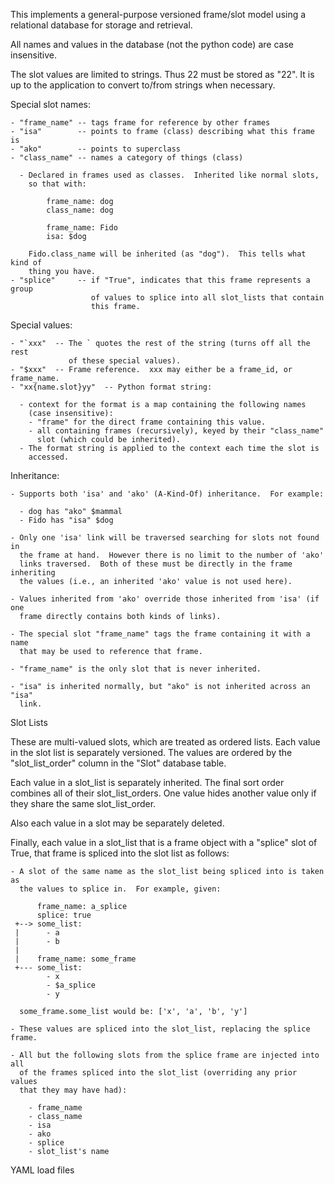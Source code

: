 This implements a general-purpose versioned frame/slot model using a
relational database for storage and retrieval.

All names and values in the database (not the python code) are case insensitive.

The slot values are limited to strings.  Thus 22 must be stored as "22".  It
is up to the application to convert to/from strings when necessary.


Special slot names:

    - "frame_name" -- tags frame for reference by other frames
    - "isa"        -- points to frame (class) describing what this frame is
    - "ako"        -- points to superclass
    - "class_name" -- names a category of things (class)

      - Declared in frames used as classes.  Inherited like normal slots,
        so that with:

            frame_name: dog
            class_name: dog

            frame_name: Fido
            isa: $dog
      
        Fido.class_name will be inherited (as "dog").  This tells what kind of
        thing you have.
    - "splice"     -- if "True", indicates that this frame represents a group
                      of values to splice into all slot_lists that contain
                      this frame.


Special values:

    - "`xxx"  -- The ` quotes the rest of the string (turns off all the rest
                 of these special values).
    - "$xxx"  -- Frame reference.  xxx may either be a frame_id, or frame_name.
    - "xx{name.slot}yy"  -- Python format string:
      
      - context for the format is a map containing the following names
        (case insensitive):
        - "frame" for the direct frame containing this value.
        - all containing frames (recursively), keyed by their "class_name"
          slot (which could be inherited).
      - The format string is applied to the context each time the slot is
        accessed.


Inheritance:

    - Supports both 'isa' and 'ako' (A-Kind-Of) inheritance.  For example:
      
      - dog has "ako" $mammal
      - Fido has "isa" $dog

    - Only one 'isa' link will be traversed searching for slots not found in
      the frame at hand.  However there is no limit to the number of 'ako'
      links traversed.  Both of these must be directly in the frame inheriting
      the values (i.e., an inherited 'ako' value is not used here).

    - Values inherited from 'ako' override those inherited from 'isa' (if one
      frame directly contains both kinds of links).

    - The special slot "frame_name" tags the frame containing it with a name
      that may be used to reference that frame.

    - "frame_name" is the only slot that is never inherited.

    - "isa" is inherited normally, but "ako" is not inherited across an "isa"
      link.


Slot Lists

These are multi-valued slots, which are treated as ordered lists.  Each value
in the slot list is separately versioned.  The values are ordered by the
"slot_list_order" column in the "Slot" database table.

Each value in a slot_list is separately inherited.  The final sort order
combines all of their slot_list_orders.  One value hides another value only if
they share the same slot_list_order.

Also each value in a slot may be separately deleted.

Finally, each value in a slot_list that is a frame object with a "splice"
slot of True, that frame is spliced into the slot list as follows:

    - A slot of the same name as the slot_list being spliced into is taken as
      the values to splice in.  For example, given:

          frame_name: a_splice
          splice: true
     +--> some_list:
     |      - a
     |      - b
     |    
     |    frame_name: some_frame
     +--- some_list:
            - x
            - $a_splice
            - y

      some_frame.some_list would be: ['x', 'a', 'b', 'y']

    - These values are spliced into the slot_list, replacing the splice frame.

    - All but the following slots from the splice frame are injected into all
      of the frames spliced into the slot_list (overriding any prior values
      that they may have had):
       
        - frame_name
        - class_name
        - isa
        - ako
        - splice
        - slot_list's name



YAML load files
